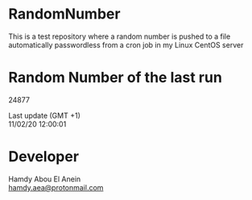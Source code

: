 # RandomNumber    
This is a test repository where a random number is pushed to a file automatically passwordless from a cron job in my Linux CentOS server    
# Random Number of the last run   
24877
      
Last update (GMT +1)    
11/02/20 12:00:01
# Developer    
Hamdy Abou El Anein   
hamdy.aea@protonmail.com
